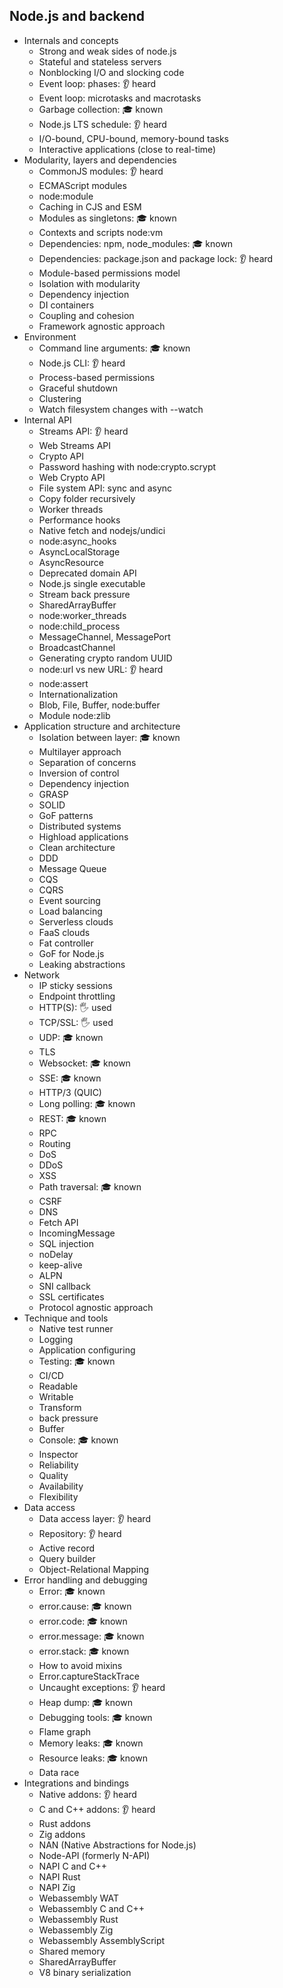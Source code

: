 ## Node.js and backend

- Internals and concepts
  - Strong and weak sides of node.js
  - Stateful and stateless servers
  - Nonblocking I/O and slocking code
  - Event loop: phases: 👂 heard
  - Event loop: microtasks and macrotasks
  - Garbage collection: 🎓 known
  - Node.js LTS schedule: 👂 heard
  - I/O-bound, CPU-bound, memory-bound tasks
  - Interactive applications (close to real-time)
- Modularity, layers and dependencies
  - CommonJS modules: 👂 heard
  - ECMAScript modules
  - node:module
  - Caching in CJS and ESM
  - Modules as singletons: 🎓 known
  - Contexts and scripts node:vm
  - Dependencies: npm, node_modules: 🎓 known
  - Dependencies: package.json and package lock: 👂 heard
  - Module-based permissions model
  - Isolation with modularity
  - Dependency injection
  - DI containers
  - Coupling and cohesion
  - Framework agnostic approach
- Environment
  - Command line arguments: 🎓 known
  - Node.js CLI: 👂 heard
  - Process-based permissions
  - Graceful shutdown
  - Clustering
  - Watch filesystem changes with --watch
- Internal API
  - Streams API: 👂 heard
  - Web Streams API
  - Crypto API
  - Password hashing with node:crypto.scrypt
  - Web Crypto API
  - File system API: sync and async
  - Copy folder recursively
  - Worker threads
  - Performance hooks
  - Native fetch and nodejs/undici
  - node:async_hooks
  - AsyncLocalStorage
  - AsyncResource
  - Deprecated domain API
  - Node.js single executable
  - Stream back pressure
  - SharedArrayBuffer
  - node:worker_threads
  - node:child_process
  - MessageChannel, MessagePort
  - BroadcastChannel
  - Generating crypto random UUID
  - node:url vs new URL: 👂 heard
  - node:assert
  - Internationalization
  - Blob, File, Buffer, node:buffer
  - Module node:zlib
- Application structure and architecture
  - Isolation between layer: 🎓 known
  - Multilayer approach
  - Separation of concerns
  - Inversion of control
  - Dependency injection
  - GRASP
  - SOLID
  - GoF patterns
  - Distributed systems
  - Highload applications
  - Clean architecture
  - DDD
  - Message Queue
  - CQS
  - CQRS
  - Event sourcing
  - Load balancing
  - Serverless clouds
  - FaaS clouds
  - Fat controller
  - GoF for Node.js
  - Leaking abstractions
- Network
  - IP sticky sessions
  - Endpoint throttling
  - HTTP(S): 🖐️ used
  - TCP/SSL: 🖐️ used
  - UDP: 🎓 known
  - TLS
  - Websocket: 🎓 known
  - SSE: 🎓 known
  - HTTP/3 (QUIC)
  - Long polling: 🎓 known
  - REST: 🎓 known
  - RPC
  - Routing
  - DoS
  - DDoS
  - XSS
  - Path traversal: 🎓 known
  - CSRF
  - DNS
  - Fetch API
  - IncomingMessage
  - SQL injection
  - noDelay
  - keep-alive
  - ALPN
  - SNI callback
  - SSL certificates
  - Protocol agnostic approach
- Technique and tools
  - Native test runner
  - Logging
  - Application configuring
  - Testing: 🎓 known
  - CI/CD
  - Readable
  - Writable
  - Transform
  - back pressure
  - Buffer
  - Console: 🎓 known
  - Inspector
  - Reliability
  - Quality
  - Availability
  - Flexibility
- Data access
  - Data access layer: 👂 heard
  - Repository: 👂 heard
  - Active record
  - Query builder
  - Object-Relational Mapping
- Error handling and debugging
  - Error: 🎓 known
  - error.cause: 🎓 known
  - error.code: 🎓 known
  - error.message: 🎓 known
  - error.stack: 🎓 known
  - How to avoid mixins
  - Error.captureStackTrace
  - Uncaught exceptions: 👂 heard
  - Heap dump: 🎓 known
  - Debugging tools: 🎓 known
  - Flame graph
  - Memory leaks: 🎓 known
  - Resource leaks: 🎓 known
  - Data race
- Integrations and bindings
  - Native addons: 👂 heard
  - C and C++ addons: 👂 heard
  - Rust addons
  - Zig addons
  - NAN (Native Abstractions for Node.js)
  - Node-API (formerly N-API)
  - NAPI C and C++
  - NAPI Rust
  - NAPI Zig
  - Webassembly WAT
  - Webassembly C and C++
  - Webassembly Rust
  - Webassembly Zig
  - Webassembly AssemblyScript
  - Shared memory
  - SharedArrayBuffer
  - V8 binary serialization
